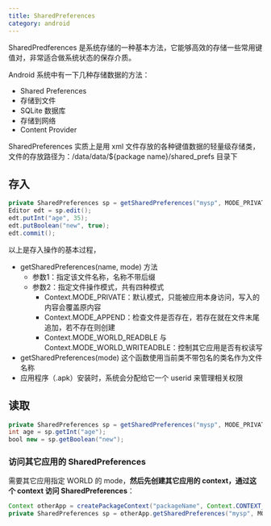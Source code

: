 ```yaml
---
title: SharedPreferences
category: android
---
```


SharedPredferences 是系统存储的一种基本方法，它能够高效的存储一些常用键值对，非常适合做系统状态的保存介质。
<!--more-->

Android 系统中有一下几种存储数据的方法：

- Shared Preferences
- 存储到文件
- SQLite 数据库
- 存储到网络
- Content Provider

SharedPreferences 实质上是用 xml 文件存放的各种键值数据的轻量级存储类，文件的存放路径为：/data/data/${package name}/shared_prefs 目录下

## 存入

``` java
private SharedPreferences sp = getSharedPreferences("mysp", MODE_PRIVATE);
Editor edt = sp.edit();
edt.putInt("age", 35);
edt.putBoolean("new", true);
edt.commit();
```

以上是存入操作的基本过程，

- getSharedPreferences(name, mode) 方法
	- 参数1：指定该文件名称，名称不带后缀
	- 参数2：指定文件操作模式，共有四种模式
		- Context.MODE_PRIVATE：默认模式，只能被应用本身访问，写入的内容会覆盖原内容
		- Context.MODE_APPEND：检查文件是否存在，若存在就在文件末尾追加，若不存在则创建
		- Context.MODE_WORLD_READBLE 与 Context.MODE_WORLD_WRITEADBLE：控制其它应用是否有权读写
- getSharedPreferences(mode) 这个函数使用当前类不带包名的类名作为文件名称
- 应用程序（.apk）安装时，系统会分配给它一个 userid 来管理相关权限

## 读取

``` java
private SharedPreferences sp = getSharedPreferences("mysp", MODE_PRIVATE);
int age = sp.getInt("age");
bool new = sp.getBoolean("new");
```

### 访问其它应用的 SharedPreferences

需要其它应用指定 WORLD 的 mode，**然后先创建其它应用的 context，通过这个 context 访问 SharedPreferences**：

``` java
Context otherApp = createPackageContext("packageName", Context.CONTEXT_IGNORE_SECURITY);
private SharedPreferences sp = otherApp.getSharedPreferences("mysp", MODE_WORLD_READBLE);
```
